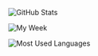 ![GitHub Stats](https://speedcup.dev/api/github/stats)

![My Week](https://github-readme-stats.vercel.app/api/wakatime?username=@speedcup&layout=compact&custom_title=My%20Week&theme=dark)

![Most Used Languages](https://speedcup.dev/api/github/most_languages)
